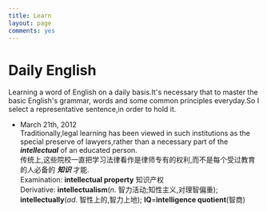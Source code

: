 ```yaml
---
title: Learn
layout: page
comments: yes
---
```


# Daily English

Learning a word of English on a daily basis.It's necessary that to master the basic English's grammar, words and some common principles everyday.So I select a representative sentence,in order to hold it.

- March 21th, 2012              
Traditionally,legal learning has been viewed in such institutions as the special preserve of lawyers,rather than a necessary part of the ___intellectual___ of an educated person.                    
传统上,这些院校一直把学习法律看作是律师专有的权利,而不是每个受过教育的人必备的 ___知识___ 才能.         
Examination: __intellectual property__ 知识产权         
Derivative: __intellectualism__(_n_. 智力活动;知性主义,对理智偏重); __intellectually__(_ad_. 智性上的,智力上地); __IQ__=__intelligence quotient__(智商)